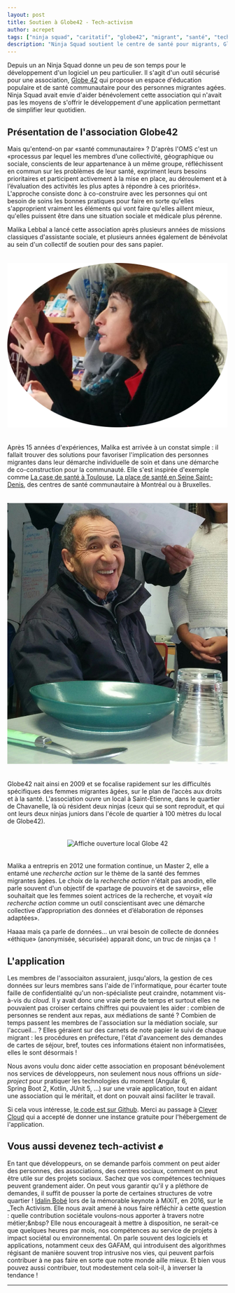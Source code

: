 ```yaml
---
layout: post
title: Soutien à Globe42 - Tech-activism
author: acrepet
tags: ["ninja squad", "caritatif", "globe42", "migrant", "santé", "tech-activism"]
description: "Ninja Squad soutient le centre de santé pour migrants, Globe42."
---
```


Depuis un an Ninja Squad donne un peu de son temps pour le développement d'un logiciel un peu particulier. Il s'agit d'un outil sécurisé pour une association, [Globe 42](https://globe42.wordpress.com/) qui propose un espace d'éducation populaire et de santé communautaire pour des personnes migrantes agées. Ninja Squad avait envie d'aider bénévolement cette association qui n'avait pas les moyens de s'offrir le développement d'une application permettant de simplifier leur quotidien.

## Présentation de l'association Globe42

Mais qu'entend-on par «santé communautaire»&nbsp;? D'après l'OMS c'est un «processus par lequel les membres d’une collectivité, géographique ou sociale, conscients de leur appartenance à un même groupe, réfléchissent en commun sur les problèmes de leur santé, expriment leurs besoins prioritaires et participent activement à la mise en place, au déroulement et à l’évaluation des activités les plus aptes à répondre à ces priorités». L'approche consiste donc à co-construire avec les personnes qui ont besoin de soins les bonnes pratiques pour faire en sorte qu'elles s'approprient vraiment les éléments qui vont faire qu'elles aillent mieux, qu'elles puissent être dans une situation sociale et médicale plus pérenne.

Malika Lebbal a lancé cette association après plusieurs années de missions classiques d'assistante sociale, et plusieurs années également de bénévolat au sein d'un collectif de soutien pour des sans papier.

<p style="text-align: center;">
    <img class="img-responsive" style="margin-top: 20px; margin-bottom: 20px;"
         src="/assets/images/globe42/malika.png"
         alt="Malika Lebbal" />
</p>

Après 15 années d'expériences, Malika est arrivée à un constat simple : il fallait trouver des solutions pour favoriser l'implication des personnes migrantes dans leur démarche individuelle de soin et dans une démarche de co-construction pour la communauté. Elle s'est inspirée d'exemple comme [La case de santé à Toulouse](http://www.casedesante.org/), [La place de santé en Seine Saint-Denis](http://acsbe.asso.fr/), des centres de santé communautaire à Montréal ou à Bruxelles. 

<p style="text-align: center;">
    <img class="img-responsive img-polaroid" style="margin-top: 20px; margin-bottom: 20px;"
         src="/assets/images/globe42/migrant.png"
         alt="Repas à Globe42" />
</p>

Globe42 nait ainsi en 2009 et se focalise rapidement sur les difficultés spécifiques des femmes migrantes âgées, sur le plan de l’accès aux droits et à la santé. L'association ouvre un local à Saint-Etienne, dans le quartier de Chavanelle, là où résident deux ninjas (ceux qui se sont reproduit, et qui ont leurs deux ninjas juniors dans l'école de quartier à 100 mètres du local de Globe42).


<p style="text-align: center;">
    <img class="img-responsive img-polaroid" style="margin-top: 20px; margin-bottom: 20px;"
         src="https://globe42.files.wordpress.com/2014/10/afficheafp.jpg"
         alt="Affiche ouverture local Globe 42"/>
</p>

Malika a entrepris en 2012 une formation continue, un Master 2, elle a entamé une _recherche action_ sur le thème de la santé des femmes migrantes âgées. Le choix de la _recherche action_ n'était pas anodin, elle parle souvent d'un objectif de «partage de pouvoirs et de savoirs», elle souhaitait que les femmes soient actrices de la recherche, et voyait «_la recherche action_ comme un outil conscientisant avec une démarche collective d’appropriation des données et d’élaboration de réponses adaptées». 

Haaaa mais ça parle de données... un vrai besoin de collecte de données «éthique» (anonymisée, sécurisée) apparait donc, un truc de ninjas ça&nbsp;&nbsp;!


## L'application

Les membres de l'associaiton assuraient, jusqu'alors, la gestion de ces données sur leurs membres sans l'aide de l'informatique, pour écarter toute faille de confidentialité qu'un non-spécialiste peut craindre, notamment vis-à-vis du _cloud_. Il y avait donc une vraie perte de temps et surtout elles ne pouvaient pas croiser certains chiffres qui pouvaient les aider&nbsp;: combien de personnes se rendent aux repas, aux médiations de santé&nbsp;? Combien de temps passent les membres de l'association sur la médiation sociale, sur l'accueil...&nbsp;? Elles géraient sur des carnets de note papier le suivi de chaque migrant : les procédures en préfecture, l'état d'avancement des demandes de cartes de séjour, bref, toutes ces informations étaient non informatisées, elles le sont désormais&nbsp;!

Nous avons voulu donc aider cette association en proposant bénévolement nos services de développeurs, non seulement nous nous offrions un _side-project_ pour pratiquer
les technologies du moment (Angular&nbsp;6, Spring&nbsp;Boot&nbsp;2, Kotlin, JUnit&nbsp;5, ...) sur une vraie application, tout en aidant une association qui le méritait, et dont on pouvait ainsi faciliter le travail.

Si cela vous intéresse, [le code est sur Github](https://github.com/ninja-squad/globe42). Merci au passage à [Clever Cloud](https://www.clever-cloud.com/) qui a accepté de donner une instance gratuite pour l'hébergement de l'application.

## Vous aussi devenez tech-activist &#9994;

En tant que développeurs, on se demande parfois comment on peut aider des personnes, des associations, des centres sociaux, comment on peut être utile sur des projets sociaux. Sachez que vos compétences techniques peuvent grandement aider. On peut vous garantir qu'il y a pléthore de demandes, il suffit de pousser la porte de certaines structures de votre quartier&nbsp;!
[Idalin Bobé](https://mixitconf.org/2016/idalin-bobe-21st-century-activists-need-21st-century-skill-sets) lors de la mémorable keynote à MiXiT, en 2016, sur le _Tech Activism. Elle nous avait amené à nous faire réfléchir à cette question : quelle contribution sociétale voulons-nous apporter à travers notre métier;&nbsp? Elle nous encourageait à mettre à disposition, ne serait-ce que quelques heures par mois, nos compétences au service de projets à impact sociétal ou environnemental. On parle souvent des logiciels et applications, notamment ceux des GAFAM, qui introduisent des algorithmes régisant de manière souvent trop intrusive nos vies, qui peuvent parfois contribuer à ne pas faire en sorte que notre monde aille mieux. Et bien vous pouvez aussi contribuer, tout modestement cela soit-il, à inverser la tendance&nbsp;! 

----------


